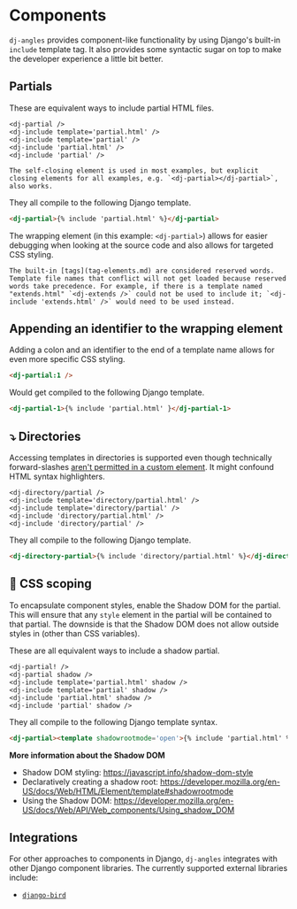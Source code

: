 # Components

`dj-angles` provides component-like functionality by using Django's built-in `include` template tag. It also provides some syntactic sugar on top to make the developer experience a little bit better.

## Partials

These are equivalent ways to include partial HTML files.

```text
<dj-partial />
<dj-include template='partial.html' />
<dj-include template='partial' />
<dj-include 'partial.html' />
<dj-include 'partial' />
```

```{note}
The self-closing element is used in most examples, but explicit closing elements for all examples, e.g. `<dj-partial></dj-partial>`, also works.
```

They all compile to the following Django template.

```html
<dj-partial>{% include 'partial.html' %}</dj-partial>
```

The wrapping element (in this example: `<dj-partial>`) allows for easier debugging when looking at the source code and also allows for targeted CSS styling.

```{note}
The built-in [tags](tag-elements.md) are considered reserved words. Template file names that conflict will not get loaded because reserved words take precedence. For example, if there is a template named "extends.html" `<dj-extends />` could not be used to include it; `<dj-include 'extends.html' />` would need to be used instead.
```

## Appending an identifier to the wrapping element

Adding a colon and an identifier to the end of a template name allows for even more specific CSS styling.

```html
<dj-partial:1 />
```

Would get compiled to the following Django template.

```html
<dj-partial-1>{% include 'partial.html' }</dj-partial-1>
```

## ⤵️ Directories

Accessing templates in directories is supported even though technically forward-slashes [aren't permitted in a custom element](https://html.spec.whatwg.org/multipage/custom-elements.html#valid-custom-element-name). It might confound HTML syntax highlighters.

```text
<dj-directory/partial />
<dj-include template='directory/partial.html' />
<dj-include template='directory/partial' />
<dj-include 'directory/partial.html' />
<dj-include 'directory/partial' />

```

They all compile to the following Django template.

```html
<dj-directory-partial>{% include 'directory/partial.html' %}</dj-directory-partial>
```

## 🥷 CSS scoping

To encapsulate component styles, enable the Shadow DOM for the partial. This will ensure that any `style` element in the partial will be contained to that partial. The downside is that the Shadow DOM does not allow outside styles in (other than CSS variables).

These are all equivalent ways to include a shadow partial.

```text
<dj-partial! />
<dj-partial shadow />
<dj-include template='partial.html' shadow />
<dj-include template='partial' shadow />
<dj-include 'partial.html' shadow />
<dj-include 'partial' shadow />
```

They all compile to the following Django template syntax.

```html
<dj-partial><template shadowrootmode='open'>{% include 'partial.html' %}</template></dj-partial>
```

**More information about the Shadow DOM**

- Shadow DOM styling: https://javascript.info/shadow-dom-style
- Declaratively creating a shadow root: https://developer.mozilla.org/en-US/docs/Web/HTML/Element/template#shadowrootmode
- Using the Shadow DOM: https://developer.mozilla.org/en-US/docs/Web/API/Web_components/Using_shadow_DOM

## Integrations

For other approaches to components in Django, `dj-angles` integrates with other Django component libraries. The currently supported external libraries include:

- [`django-bird`](integrations/django-bird.md)
